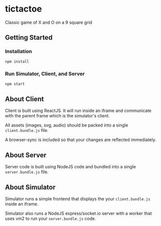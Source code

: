 # tictactoe
Classic game of X and O on a 9 square grid

## Getting Started

### Installation 
```bash
npm install
```

### Run Simulator, Client, and Server
```bash
npm start
```


## About Client

Client is built using ReactJS.  It will run inside an iframe and communicate with the parent frame which is the simulator's client.  

All assets (images, svg, audio) should be packed into a single `client.bundle.js` file.

A browser-sync is included so that your changes are reflected immediately.

## About Server

Server code is built using NodeJS code and bundled into a single `server.bundle.js` file.

## About Simulator

Simulator runs a simple frontend that displays the your `client.bundle.js` inside an iframe.  

Simulator also runs a NodeJS express/socket.io server with a worker that uses vm2 to run your `server.bundle.js` code.

